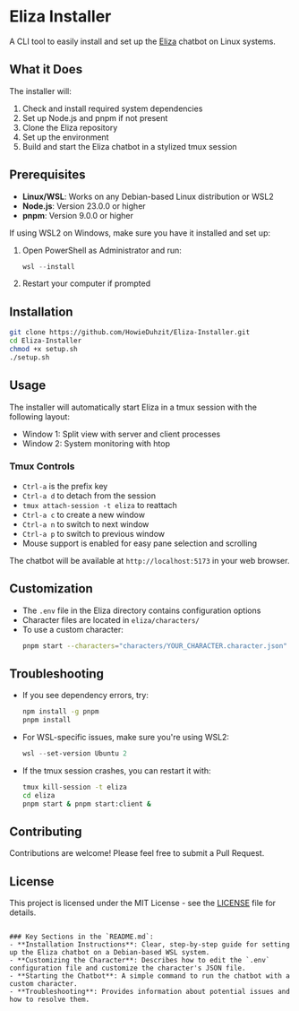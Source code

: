 # Eliza Installer

A CLI tool to easily install and set up the [Eliza](https://github.com/elizaOS/eliza) chatbot on Linux systems.

## What it Does

The installer will:
1. Check and install required system dependencies
2. Set up Node.js and pnpm if not present
3. Clone the Eliza repository
4. Set up the environment
5. Build and start the Eliza chatbot in a stylized tmux session

## Prerequisites

- **Linux/WSL**: Works on any Debian-based Linux distribution or WSL2
- **Node.js**: Version 23.0.0 or higher
- **pnpm**: Version 9.0.0 or higher

If using WSL2 on Windows, make sure you have it installed and set up:
1. Open PowerShell as Administrator and run:
   ```powershell
   wsl --install
   ```
2. Restart your computer if prompted

## Installation

```bash
git clone https://github.com/HowieDuhzit/Eliza-Installer.git
cd Eliza-Installer
chmod +x setup.sh
./setup.sh
```

## Usage

The installer will automatically start Eliza in a tmux session with the following layout:
- Window 1: Split view with server and client processes
- Window 2: System monitoring with htop

### Tmux Controls
- `Ctrl-a` is the prefix key
- `Ctrl-a d` to detach from the session
- `tmux attach-session -t eliza` to reattach
- `Ctrl-a c` to create a new window
- `Ctrl-a n` to switch to next window
- `Ctrl-a p` to switch to previous window
- Mouse support is enabled for easy pane selection and scrolling

The chatbot will be available at `http://localhost:5173` in your web browser.

## Customization

- The `.env` file in the Eliza directory contains configuration options
- Character files are located in `eliza/characters/`
- To use a custom character:
  ```bash
  pnpm start --characters="characters/YOUR_CHARACTER.character.json"
  ```

## Troubleshooting

- If you see dependency errors, try:
  ```bash
  npm install -g pnpm
  pnpm install
  ```
- For WSL-specific issues, make sure you're using WSL2:
  ```powershell
  wsl --set-version Ubuntu 2
  ```
- If the tmux session crashes, you can restart it with:
  ```bash
  tmux kill-session -t eliza
  cd eliza
  pnpm start & pnpm start:client &
  ```

## Contributing

Contributions are welcome! Please feel free to submit a Pull Request.

## License

This project is licensed under the MIT License - see the [LICENSE](LICENSE) file for details.
```

### Key Sections in the `README.md`:
- **Installation Instructions**: Clear, step-by-step guide for setting up the Eliza chatbot on a Debian-based WSL system.
- **Customizing the Character**: Describes how to edit the `.env` configuration file and customize the character's JSON file.
- **Starting the Chatbot**: A simple command to run the chatbot with a custom character.
- **Troubleshooting**: Provides information about potential issues and how to resolve them.

